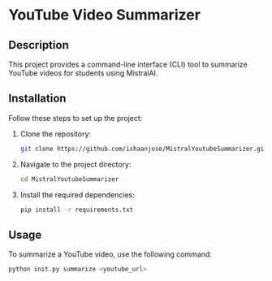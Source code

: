 # YouTube Video Summarizer

## Description
This project provides a command-line interface (CLI) tool to summarize YouTube videos for students using MistralAI.

## Installation
Follow these steps to set up the project:

1. Clone the repository:
    ```bash
    git clone https://github.com/ishaanjose/MistralYoutubeSummarizer.git
    ```

2. Navigate to the project directory:
    ```bash
    cd MistralYoutubeSummarizer
    ```

3. Install the required dependencies:
    ```bash
    pip install -r requirements.txt
    ```

## Usage
To summarize a YouTube video, use the following command:

```bash
python init.py summarize <youtube_url>